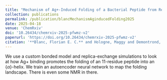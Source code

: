 ```yaml
---
title: "Mechanism of Ag+-Induced Folding of a Bacterial Peptide from Replica-Exchange Molecular Simulations"
collection: publications
permalink: /publication/blancMechanismAginducedFolding2025
date: 2025-04-18
venue: 'ChemRxiv' 
doi: '10.26434/chemrxiv-2025-pfwmz-v2'
paperurl: 'https://doi.org/10.26434/chemrxiv-2025-pfwmz-v2'
citation: '**Blanc, Florian E. C.** and Hologne, Maggy and Demontrond, Mélodie and Chermette, Henry and Walker, Olivier (2025). "Mechanism of Ag+-Induced Folding of a Bacterial Peptide from Replica-Exchange Molecular Simulations." <i>ChemRxiv</i>'
---
```


We use a custom bonded model and replica-exchange simulations to look at how Ag+ binding promotes the folding of an 11-residue peptide into an {$\alpha$}-helix. We train an autoencoder neural network to map the folding landscape. There is even some NMR in there.
